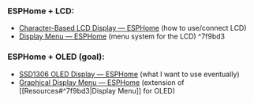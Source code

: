 ### ESPHome + LCD:
- [Character-Based LCD Display — ESPHome](https://esphome.io/components/display/lcd_display) (how to use/connect LCD)
- [Display Menu — ESPHome](https://esphome.io/components/display_menu/index.html) (menu system for the LCD) ^7f9bd3

### ESPHome + OLED (goal):
- [SSD1306 OLED Display — ESPHome](https://esphome.io/components/display/ssd1306.html) (what I want to use eventually)
- [Graphical Display Menu — ESPHome](https://esphome.io/components/display_menu/graphical_display_menu) (extension of [[Resources#^7f9bd3|Display Menu]] for OLED)